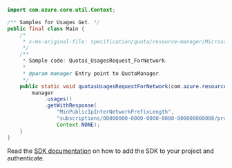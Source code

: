 ```java
import com.azure.core.util.Context;

/** Samples for Usages Get. */
public final class Main {
    /*
     * x-ms-original-file: specification/quota/resource-manager/Microsoft.Quota/preview/2021-03-15-preview/examples/getNetworkOneSkuUsages.json
     */
    /**
     * Sample code: Quotas_UsagesRequest_ForNetwork.
     *
     * @param manager Entry point to QuotaManager.
     */
    public static void quotasUsagesRequestForNetwork(com.azure.resourcemanager.quota.QuotaManager manager) {
        manager
            .usages()
            .getWithResponse(
                "MinPublicIpInterNetworkPrefixLength",
                "subscriptions/00000000-0000-0000-0000-000000000000/providers/Microsoft.Network/locations/eastus",
                Context.NONE);
    }
}
```

Read the [SDK documentation](https://github.com/Azure/azure-sdk-for-java/blob/azure-resourcemanager-quota_1.0.0-beta.2/sdk/quota/azure-resourcemanager-quota/README.md) on how to add the SDK to your project and authenticate.

